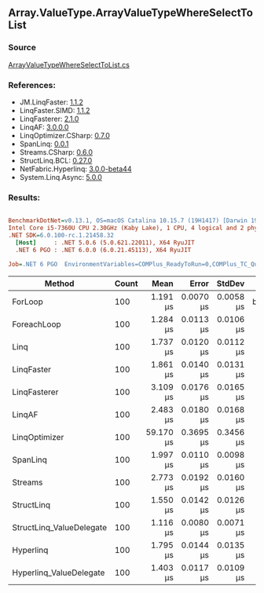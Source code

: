 ﻿## Array.ValueType.ArrayValueTypeWhereSelectToList

### Source
[ArrayValueTypeWhereSelectToList.cs](../LinqBenchmarks/Array/ValueType/ArrayValueTypeWhereSelectToList.cs)

### References:
- JM.LinqFaster: [1.1.2](https://www.nuget.org/packages/JM.LinqFaster/1.1.2)
- LinqFaster.SIMD: [1.1.2](https://www.nuget.org/packages/LinqFaster.SIMD/1.0.3)
- LinqFasterer: [2.1.0](https://www.nuget.org/packages/LinqFasterer/2.1.0)
- LinqAF: [3.0.0.0](https://www.nuget.org/packages/LinqAF/3.0.0.0)
- LinqOptimizer.CSharp: [0.7.0](https://www.nuget.org/packages/LinqOptimizer.CSharp/0.7.0)
- SpanLinq: [0.0.1](https://www.nuget.org/packages/SpanLinq/0.0.1)
- Streams.CSharp: [0.6.0](https://www.nuget.org/packages/Streams.CSharp/0.6.0)
- StructLinq.BCL: [0.27.0](https://www.nuget.org/packages/StructLinq/0.27.0)
- NetFabric.Hyperlinq: [3.0.0-beta44](https://www.nuget.org/packages/NetFabric.Hyperlinq/3.0.0-beta44)
- System.Linq.Async: [5.0.0](https://www.nuget.org/packages/System.Linq.Async/5.0.0)

### Results:
``` ini

BenchmarkDotNet=v0.13.1, OS=macOS Catalina 10.15.7 (19H1417) [Darwin 19.6.0]
Intel Core i5-7360U CPU 2.30GHz (Kaby Lake), 1 CPU, 4 logical and 2 physical cores
.NET SDK=6.0.100-rc.1.21458.32
  [Host]     : .NET 5.0.6 (5.0.621.22011), X64 RyuJIT
  .NET 6 PGO : .NET 6.0.0 (6.0.21.45113), X64 RyuJIT

Job=.NET 6 PGO  EnvironmentVariables=COMPlus_ReadyToRun=0,COMPlus_TC_QuickJitForLoops=1,COMPlus_TieredPGO=1  Runtime=.NET 6.0  

```
|                   Method | Count |      Mean |     Error |    StdDev |         Ratio | RatioSD |   Gen 0 |  Gen 1 | Allocated |
|------------------------- |------ |----------:|----------:|----------:|--------------:|--------:|--------:|-------:|----------:|
|                  ForLoop |   100 |  1.191 μs | 0.0070 μs | 0.0058 μs |      baseline |         |  3.8605 |      - |      8 KB |
|              ForeachLoop |   100 |  1.284 μs | 0.0113 μs | 0.0106 μs |  1.08x slower |   0.01x |  3.8605 |      - |      8 KB |
|                     Linq |   100 |  1.737 μs | 0.0120 μs | 0.0112 μs |  1.46x slower |   0.01x |  3.9673 |      - |      8 KB |
|               LinqFaster |   100 |  1.861 μs | 0.0140 μs | 0.0131 μs |  1.56x slower |   0.01x |  6.4087 |      - |     13 KB |
|             LinqFasterer |   100 |  3.109 μs | 0.0176 μs | 0.0165 μs |  2.61x slower |   0.02x |  9.0332 |      - |     18 KB |
|                   LinqAF |   100 |  2.483 μs | 0.0180 μs | 0.0168 μs |  2.08x slower |   0.02x |  3.8605 |      - |      8 KB |
|            LinqOptimizer |   100 | 59.170 μs | 0.3695 μs | 0.3456 μs | 49.65x slower |   0.36x | 74.7070 | 5.7373 |    157 KB |
|                 SpanLinq |   100 |  1.997 μs | 0.0110 μs | 0.0098 μs |  1.68x slower |   0.01x |  3.8605 |      - |      8 KB |
|                  Streams |   100 |  2.773 μs | 0.0192 μs | 0.0160 μs |  2.33x slower |   0.02x |  4.1275 |      - |      8 KB |
|               StructLinq |   100 |  1.550 μs | 0.0142 μs | 0.0126 μs |  1.30x slower |   0.01x |  1.7281 |      - |      4 KB |
| StructLinq_ValueDelegate |   100 |  1.116 μs | 0.0080 μs | 0.0071 μs |  1.07x faster |   0.01x |  1.6804 |      - |      3 KB |
|                Hyperlinq |   100 |  1.795 μs | 0.0144 μs | 0.0135 μs |  1.51x slower |   0.01x |  1.6766 |      - |      3 KB |
|  Hyperlinq_ValueDelegate |   100 |  1.403 μs | 0.0117 μs | 0.0109 μs |  1.18x slower |   0.01x |  1.6766 |      - |      3 KB |
